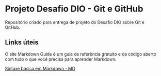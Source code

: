 # Projeto Desafio DIO - Git e GitHub
Repositório criado para entrega de projeto do Desafio DIO sobre Git e GitHub.


## Links úteis
O site Markdown Guide é um guia de referência gratuito e de código aberto com tudo o que você precisa para aprender Markdown.

[Sintaxe básica em Markdown - MD](https://www.markdownguide.org/basic-syntax/)
